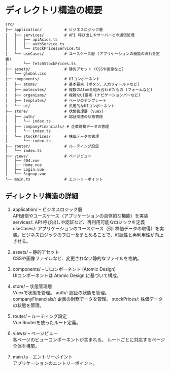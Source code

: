 # ディレクトリ構造の概要

```plaintext
src/
├── application/          # ビジネスロジック層
│   ├── services/         # API 呼び出しやサーバーとの通信処理
│   │   ├── apiAxios.ts
│   │   ├── authService.ts
│   │   └── stockPricesService.ts
│   └── useCases/         # ユースケース層 (アプリケーションの機能の流れを定義)
│       └── fetchStockPrices.ts
├── assets/               # 静的アセット (CSSや画像など)
│   └── global.css
├── components/           # UIコンポーネント
│   ├── atoms/            # 基本要素 (ボタン、入力フィールドなど)
│   ├── molecules/        # 複数のAtomを組み合わせたもの (フォームなど)
│   ├── organisms/        # 複雑なUI要素 (ナビゲーションバーなど)
│   ├── templates/        # ページのテンプレート
│   └── ui/               # 汎用的なUIコンポーネント
├── store/                # 状態管理層 (Vuex)
│   ├── auth/             # 認証関連の状態管理
│   │   └── index.ts
│   ├── companyFinancials/ # 企業財務データの管理
│   │   └── index.ts
│   └── stockPrices/      # 株価データの管理
│       └── index.ts
├── router/               # ルーティング設定
│   └── index.ts
├── views/                # ページビュー
│   ├── 404.vue
│   ├── Home.vue
│   ├── Login.vue
│   └── Signup.vue
└── main.ts               # エントリーポイント
```

## ディレクトリ構造の詳細
1. application/ – ビジネスロジック層<br>
API通信やユースケース（アプリケーションの具体的な機能）を実装<br>
services/: API 呼び出しや認証など、再利用可能なロジックを定義<br>
useCases/: アプリケーションのユースケース（例: 株価データの取得）を実装。ビジネスロジックのフローをまとめることで、可読性と再利用性が向上させる。

2. assets/ – 静的アセット<br>
CSSや画像ファイルなど、変更されない静的なファイルを格納。

3. components/ – UIコンポーネント (Atomic Design)<br>
UIコンポーネントは Atomic Design に基づいて構成。

4. store/ – 状態管理層<br>
Vuexで状態を管理。
auth/: 認証の状態を管理。<br>
companyFinancials/: 企業の財務データを管理。
stockPrices/: 株価データの状態を管理。

5. router/ – ルーティング設定<br>
Vue Routerを使ったルート定義。

6. views/ – ページビュー<br>
各ページのビューコンポーネントが含まれる。
ルートごとに対応するページ全体を構築。

7. main.ts – エントリーポイント<br>
アプリケーションのエントリーポイント。